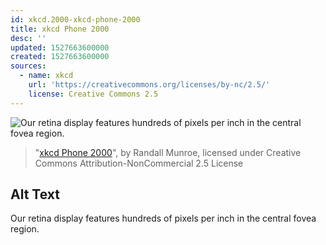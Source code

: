 ```yaml
---
id: xkcd.2000-xkcd-phone-2000
title: xkcd Phone 2000
desc: ''
updated: 1527663600000
created: 1527663600000
sources:
  - name: xkcd
    url: 'https://creativecommons.org/licenses/by-nc/2.5/'
    license: Creative Commons 2.5
---
```

![Our retina display features hundreds of pixels per inch in the central fovea region.](https://imgs.xkcd.com/comics/xkcd_phone_2000.png)
> "[xkcd Phone 2000](https://xkcd.com/2000/)", by Randall Munroe, licensed under Creative Commons Attribution-NonCommercial 2.5 License

## Alt Text
Our retina display features hundreds of pixels per inch in the central fovea region.
